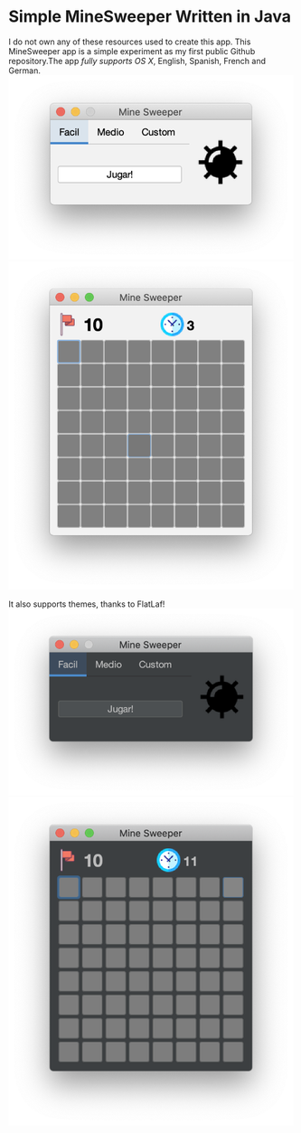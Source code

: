 # Simple MineSweeper Written in Java
I do not own any of these resources used to create this app. This MineSweeper app is a simple experiment as my first public Github repository.The app _fully supports OS X_, English, Spanish, French and German.
![Screenshot1](GithubResources/StartScreen_white.png)
![Screenshot2](GithubResources/GameWindow_white.png)

It also supports themes, thanks to FlatLaf!
![Screenshot3](GithubResources/StartScreen_dark.png)
![Screenshot4](GithubResources/GameWindow_dark.png)

